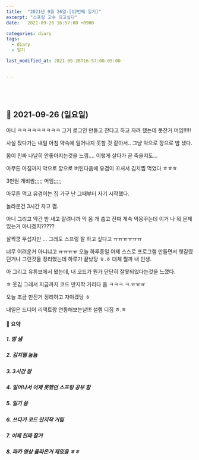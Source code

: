 ```yaml
---
title:  "2021년 9월 26일-[12번째 일기]"
excerpt: "스프링 고수 되고싶다"
date:   2021-09-26 16:57:00 +0900

categories: diary
tags:
  - diary
  - 일기

last_modified_at: 2021-09-26T16:57:00-05:00


---
```


<br/>

<br/>

## 🧾 2021-09-26 (일요일)

아니 ㅋㅋㅋㅋㅋㅋㅋㅋㅋ 그거 로그인 만들고 잔다고 하고 자려 했는데 못잔거 머임!!!!!

사실 잤다가는 내일 아침 약속에 일어나지 못할 것 같아서.. 그냥 악으로 깡으로 밤 샜다.

몸이 진짜 나날히 안좋아지는것을 느낌.... 이렇게 살다가 곧 죽을지도...

아무튼 아침까지 악으로 깡으로 버틴다음에 유겸이 꼬셔서 김치찜 먹었다 ㅎㅎㅎ

3만원 개비쌈;;;;; 머임;;;;;

아무튼 먹고 유겸이는 집 가구 난 그때부터 자기 시작했다.

놀라운건 3시간 자고 깸.

아니 그리고 약간 밤 새고 잘려니까 막 몸 개 춥고 진짜 계속 악몽꾸는데 이거 나 뭐 문제있는거 아니겠지????? 

살짝쿵 무섭지만 ... 그래도 스프링 잘 하고 싶다고 ㅠㅠㅠㅠㅠㅠ

너무 어려운거 아니냐고 ㅠㅠㅠㅠ 오늘 하루종일 어제 스스로 프로그램 만들면서 헷갈렸던거나 그런것들 정리했는데 하루가 끝났당 ㅎ.ㅎ 대체 뭘까 내 인생.

아 그리고 유튜브에서 봤는데, 내 코드가 뭔가 단단히 잘못되었다는것을 느꼈다.

ㅎ 웃김 그래서 지금까지 코드 만지작 거리다 옴 ㅋㅋㅋ.ㅋ.ㅠㅠㅠ

오늘 조금 만진거 정리하고 자야겠당 ㅎ

내일은 드디어 리액트랑 연동해보는날!!! 설렘 디짐 ㅎ.ㅎ

#### 🧾 요약

##### 1. 밤 샘

##### 2. 김치찜 뇸뇸

##### 3. 3시간 잠

##### 4. 일어나서 어제 못했던 스프링 공부 함

##### 5. 일기 씀

##### 6. 쓰다가 코드 만지작 거림

##### 7. 이제 진짜 잘거

##### 8. 파카 영상 올라온거 재밌음 ㅎㅎ





